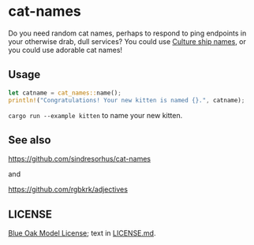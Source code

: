 # cat-names

Do you need random cat names, perhaps to respond to ping endpoints in your otherwise drab, dull services? You could use [Culture ship names](https://github.com/ceejbot/gsv-culture-ships), or you could use adorable cat names!

## Usage

```rust
let catname = cat_names::name();
println!("Congratulations! Your new kitten is named {}.", catname);
```

`cargo run --example kitten` to name your new kitten.

## See also

https://github.com/sindresorhus/cat-names

and

https://github.com/rgbkrk/adjectives

## LICENSE

[Blue Oak Model License](https://blueoakcouncil.org/license/1.0.0); text in [LICENSE.md](./LICENSE.md).
